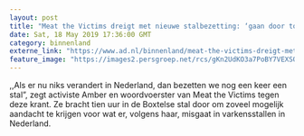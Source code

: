 ```yaml
---
layout: post
title: "Meat the Victims dreigt met nieuwe stalbezetting: ‘gaan door tot einde dierenleed’"
date: Sat, 18 May 2019 17:36:00 GMT
category: binnenland
externe_link: "https://www.ad.nl/binnenland/meat-the-victims-dreigt-met-nieuwe-stalbezetting-gaan-door-tot-einde-dierenleed~a1a9d4fe/"
feature_image: "https://images2.persgroep.net/rcs/gKn2UdKO3a7PoBY7VEXSQ-zK-P0/diocontent/148697757/_fitwidth/400/?appId=21791a8992982cd8da851550a453bd7f&quality=0.7"
---
```


,,Als er nu niks verandert in Nederland, dan bezetten we nog een keer een stal”, zegt activiste Amber en woordvoerster van Meat the Victims tegen deze krant. Ze bracht tien uur in de Boxtelse stal door om zoveel mogelijk aandacht te krijgen voor wat er, volgens haar, misgaat in varkensstallen in Nederland.
